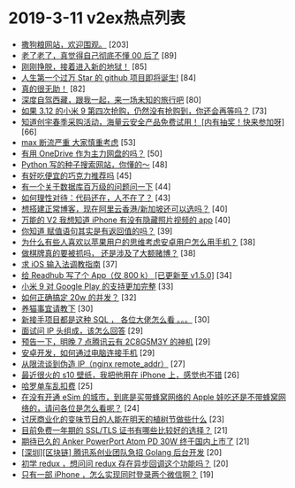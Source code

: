 # 2019-3-11 v2ex热点列表

+ [撒狗粮网站，欢迎围观。](https://www.v2ex.com/t/543222#reply203) [203]
+ [老了老了，真觉得自己彻底不懂 00 后了](https://www.v2ex.com/t/543200#reply89) [89]
+ [刚刚挣脱，接着进入新的地狱！](https://www.v2ex.com/t/543396#reply85) [85]
+ [人生第一个过万 Star 的 github 项目即将诞生!](https://www.v2ex.com/t/543177#reply84) [84]
+ [真的很无助！](https://www.v2ex.com/t/543431#reply82) [82]
+ [深度自驾西藏，跟我一起，来一场未知的旅行吧](https://www.v2ex.com/t/543214#reply80) [80]
+ [如果 3.12 的小米 9 第四次抢购，仍然没有抢购到，你还会再等吗？](https://www.v2ex.com/t/543261#reply73) [73]
+ [知道创宇春季采购活动，海量云安全产品免费试用！ [内有抽奖！快来参加呀]](https://www.v2ex.com/t/543368#reply66) [66]
+ [max 断流严重 大家慎重考虑](https://www.v2ex.com/t/543196#reply53) [53]
+ [有用 OneDrive 作为主力网盘的吗？](https://www.v2ex.com/t/543258#reply50) [50]
+ [Python 写的种子搜索网站，你懂的～](https://www.v2ex.com/t/543183#reply48) [48]
+ [有好吃便宜的巧克力推荐吗](https://www.v2ex.com/t/543317#reply45) [45]
+ [有一个关于数据库百万级的问题问一下](https://www.v2ex.com/t/543272#reply44) [44]
+ [如何理性对待：代码还在，人不在了？](https://www.v2ex.com/t/543210#reply43) [43]
+ [想搭建正常博客，现在阿里云香港/新加坡还可以选吗？](https://www.v2ex.com/t/543300#reply40) [40]
+ [万能的 V2 我想知道 iPhone 有没有隐藏照片视频的 app](https://www.v2ex.com/t/543167#reply40) [40]
+ [你知道 赋值语句其实是有返回值的吗？](https://www.v2ex.com/t/543248#reply39) [39]
+ [为什么有些人喜欢以苹果用户的思维考虑安卓用户怎么用手机？](https://www.v2ex.com/t/543336#reply38) [38]
+ [做棋牌真的要被抓吗， 还是涉及了大额赌博？](https://www.v2ex.com/t/543228#reply38) [38]
+ [求 iOS 输入法调教指南](https://www.v2ex.com/t/543293#reply37) [37]
+ [给 Readhub 写了个 App（仅 800 k） [已更新至 v1.5.0]](https://www.v2ex.com/t/543224#reply34) [34]
+ [小米 9 对 Google Play 的支持更加完整](https://www.v2ex.com/t/543351#reply33) [33]
+ [如何正确搞定 20w 的并发？](https://www.v2ex.com/t/543363#reply32) [32]
+ [养猫事宜请教下](https://www.v2ex.com/t/543283#reply30) [30]
+ [新接手项目都是这种 SQL ， 各位大佬怎么看 。。。](https://www.v2ex.com/t/543195#reply30) [30]
+ [面试问 IP 头组成，该怎么回答](https://www.v2ex.com/t/543301#reply29) [29]
+ [预告一下，明晚 7 点腾讯云有 2C8G5M3Y 的神机](https://www.v2ex.com/t/543312#reply29) [29]
+ [安卓开发，如何通过电脑连接手机](https://www.v2ex.com/t/543197#reply29) [29]
+ [从限流谈到伪造 IP（nginx remote_addr）](https://www.v2ex.com/t/543304#reply27) [27]
+ [最近很火的 s10 壁纸，我把他用在 iPhone 上，感觉也不错](https://www.v2ex.com/t/543166#reply26) [26]
+ [哈罗单车乱扣费](https://www.v2ex.com/t/543168#reply25) [25]
+ [在没有开通 eSim 的城市，到底是买带蜂窝网络的 Apple 娃吃还是不带蜂窝网络的，请问各位是怎么看呢？](https://www.v2ex.com/t/543280#reply24) [24]
+ [讨厌商业化的变味节日的人能在明天的植树节做些什么](https://www.v2ex.com/t/543176#reply23) [23]
+ [目前免费一年期的 SSL/TLS 证书有哪些比较好的选择？](https://www.v2ex.com/t/543362#reply21) [21]
+ [期待已久的 Anker PowerPort Atom PD 30W 终于国内上市了](https://www.v2ex.com/t/543216#reply21) [21]
+ [[深圳][区块链] 腾讯系创业团队急招 Golang 后台开发](https://www.v2ex.com/t/543279#reply20) [20]
+ [初学 redux ，想问问 redux 存在异步回调这个功能吗？](https://www.v2ex.com/t/543316#reply20) [20]
+ [只有一部 iPhone ，怎么实现同时登录两个微信啊？](https://www.v2ex.com/t/543235#reply19) [19]
